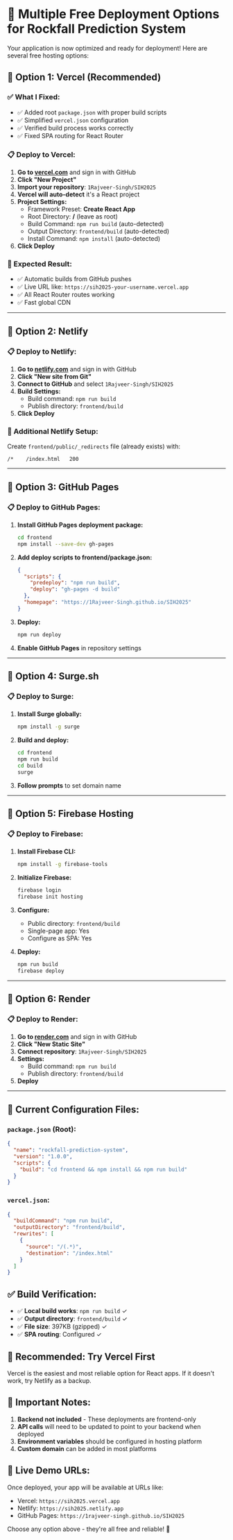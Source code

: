 # 🚀 Multiple Free Deployment Options for Rockfall Prediction System

Your application is now optimized and ready for deployment! Here are several free hosting options:

## 🎯 Option 1: Vercel (Recommended)

### ✅ What I Fixed:
- ✅ Added root `package.json` with proper build scripts
- ✅ Simplified `vercel.json` configuration
- ✅ Verified build process works correctly
- ✅ Fixed SPA routing for React Router

### 📋 Deploy to Vercel:
1. **Go to [vercel.com](https://vercel.com)** and sign in with GitHub
2. **Click "New Project"**
3. **Import your repository**: `1Rajveer-Singh/SIH2025`
4. **Vercel will auto-detect** it's a React project
5. **Project Settings:**
   - Framework Preset: **Create React App**
   - Root Directory: **/** (leave as root)
   - Build Command: `npm run build` (auto-detected)
   - Output Directory: `frontend/build` (auto-detected)
   - Install Command: `npm install` (auto-detected)
6. **Click Deploy**

### 🎉 Expected Result:
- ✅ Automatic builds from GitHub pushes
- ✅ Live URL like: `https://sih2025-your-username.vercel.app`
- ✅ All React Router routes working
- ✅ Fast global CDN

---

## 🎯 Option 2: Netlify

### 📋 Deploy to Netlify:
1. **Go to [netlify.com](https://netlify.com)** and sign in with GitHub
2. **Click "New site from Git"**
3. **Connect to GitHub** and select `1Rajveer-Singh/SIH2025`
4. **Build Settings:**
   - Build command: `npm run build`
   - Publish directory: `frontend/build`
5. **Click Deploy**

### 🔧 Additional Netlify Setup:
Create `frontend/public/_redirects` file (already exists) with:
```
/*    /index.html   200
```

---

## 🎯 Option 3: GitHub Pages

### 📋 Deploy to GitHub Pages:
1. **Install GitHub Pages deployment package:**
   ```bash
   cd frontend
   npm install --save-dev gh-pages
   ```

2. **Add deploy scripts to frontend/package.json:**
   ```json
   {
     "scripts": {
       "predeploy": "npm run build",
       "deploy": "gh-pages -d build"
     },
     "homepage": "https://1Rajveer-Singh.github.io/SIH2025"
   }
   ```

3. **Deploy:**
   ```bash
   npm run deploy
   ```

4. **Enable GitHub Pages** in repository settings

---

## 🎯 Option 4: Surge.sh

### 📋 Deploy to Surge:
1. **Install Surge globally:**
   ```bash
   npm install -g surge
   ```

2. **Build and deploy:**
   ```bash
   cd frontend
   npm run build
   cd build
   surge
   ```

3. **Follow prompts** to set domain name

---

## 🎯 Option 5: Firebase Hosting

### 📋 Deploy to Firebase:
1. **Install Firebase CLI:**
   ```bash
   npm install -g firebase-tools
   ```

2. **Initialize Firebase:**
   ```bash
   firebase login
   firebase init hosting
   ```

3. **Configure:**
   - Public directory: `frontend/build`
   - Single-page app: Yes
   - Configure as SPA: Yes

4. **Deploy:**
   ```bash
   npm run build
   firebase deploy
   ```

---

## 🎯 Option 6: Render

### 📋 Deploy to Render:
1. **Go to [render.com](https://render.com)** and sign in with GitHub
2. **Click "New Static Site"**
3. **Connect repository**: `1Rajveer-Singh/SIH2025`
4. **Settings:**
   - Build command: `npm run build`
   - Publish directory: `frontend/build`
5. **Deploy**

---

## 🔧 Current Configuration Files:

### `package.json` (Root):
```json
{
  "name": "rockfall-prediction-system",
  "version": "1.0.0",
  "scripts": {
    "build": "cd frontend && npm install && npm run build"
  }
}
```

### `vercel.json`:
```json
{
  "buildCommand": "npm run build",
  "outputDirectory": "frontend/build",
  "rewrites": [
    {
      "source": "/(.*)",
      "destination": "/index.html"
    }
  ]
}
```

## ✅ Build Verification:
- ✅ **Local build works**: `npm run build` ✓
- ✅ **Output directory**: `frontend/build` ✓
- ✅ **File size**: 397KB (gzipped) ✓
- ✅ **SPA routing**: Configured ✓

## 🎯 Recommended: Try Vercel First

Vercel is the easiest and most reliable option for React apps. If it doesn't work, try Netlify as a backup.

## 🚨 Important Notes:

1. **Backend not included** - These deployments are frontend-only
2. **API calls** will need to be updated to point to your backend when deployed
3. **Environment variables** should be configured in hosting platform
4. **Custom domain** can be added in most platforms

## 🔗 Live Demo URLs:
Once deployed, your app will be available at URLs like:
- Vercel: `https://sih2025.vercel.app`
- Netlify: `https://sih2025.netlify.app`
- GitHub Pages: `https://1rajveer-singh.github.io/SIH2025`

Choose any option above - they're all free and reliable! 🚀